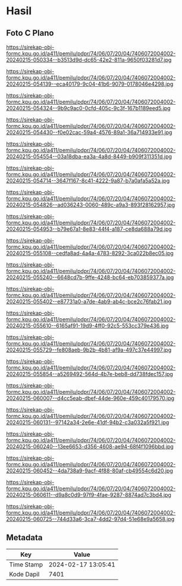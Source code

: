 # Hasil

## Foto C Plano

https://sirekap-obj-formc.kpu.go.id/a411/pemilu/pdpr/74/06/07/20/04/7406072004002-20240215-050334--b3513d9d-dc65-42e2-811a-9650f03281d7.jpg

https://sirekap-obj-formc.kpu.go.id/a411/pemilu/pdpr/74/06/07/20/04/7406072004002-20240215-054139--eca40179-9c04-41b6-9079-0178046e4298.jpg

https://sirekap-obj-formc.kpu.go.id/a411/pemilu/pdpr/74/06/07/20/04/7406072004002-20240215-054324--9b9c9ac0-0cfd-405c-9c3f-167b1189eed5.jpg

https://sirekap-obj-formc.kpu.go.id/a411/pemilu/pdpr/74/06/07/20/04/7406072004002-20240215-054430--f0e02cac-59a4-4576-89a1-36a714933e91.jpg

https://sirekap-obj-formc.kpu.go.id/a411/pemilu/pdpr/74/06/07/20/04/7406072004002-20240215-054554--03a18dba-ea3a-4a8d-8449-b909f311351d.jpg

https://sirekap-obj-formc.kpu.go.id/a411/pemilu/pdpr/74/06/07/20/04/7406072004002-20240215-054714--3647f167-8c41-4222-9a87-b7a0afa5a52a.jpg

https://sirekap-obj-formc.kpu.go.id/a411/pemilu/pdpr/74/06/07/20/04/7406072004002-20240215-054826--ad036243-0060-489c-a9a3-893f28162957.jpg

https://sirekap-obj-formc.kpu.go.id/a411/pemilu/pdpr/74/06/07/20/04/7406072004002-20240215-054953--b79e67a1-8e83-44f4-a187-ce8da688a79d.jpg

https://sirekap-obj-formc.kpu.go.id/a411/pemilu/pdpr/74/06/07/20/04/7406072004002-20240215-055108--cedfa8ad-4a4a-4783-8292-3ca022b8ec05.jpg

https://sirekap-obj-formc.kpu.go.id/a411/pemilu/pdpr/74/06/07/20/04/7406072004002-20240215-055240--6648cd7b-9ffe-4248-bc64-eb703859377a.jpg

https://sirekap-obj-formc.kpu.go.id/a411/pemilu/pdpr/74/06/07/20/04/7406072004002-20240215-055402--e87731a0-a7de-4ab9-ab4c-bce2c76fab21.jpg

https://sirekap-obj-formc.kpu.go.id/a411/pemilu/pdpr/74/06/07/20/04/7406072004002-20240215-055610--6165af91-19d9-4ff0-92c5-553cc379e436.jpg

https://sirekap-obj-formc.kpu.go.id/a411/pemilu/pdpr/74/06/07/20/04/7406072004002-20240215-055729--fe808aeb-9b2b-4b81-af9a-497c37e44997.jpg

https://sirekap-obj-formc.kpu.go.id/a411/pemilu/pdpr/74/06/07/20/04/7406072004002-20240215-055854--a5269492-564d-4b7e-beb8-dd738fdec157.jpg

https://sirekap-obj-formc.kpu.go.id/a411/pemilu/pdpr/74/06/07/20/04/7406072004002-20240215-060007--d4cc5eab-dbef-44de-960e-459c40179570.jpg

https://sirekap-obj-formc.kpu.go.id/a411/pemilu/pdpr/74/06/07/20/04/7406072004002-20240215-060131--97142a34-2e6e-41df-94b2-c3a032a5f921.jpg

https://sirekap-obj-formc.kpu.go.id/a411/pemilu/pdpr/74/06/07/20/04/7406072004002-20240215-060240--13ee6653-d356-4608-ae94-68f4f1096bbd.jpg

https://sirekap-obj-formc.kpu.go.id/a411/pemilu/pdpr/74/06/07/20/04/7406072004002-20240215-060452--4da738a9-9acf-4f88-80af-cb49554c6d20.jpg

https://sirekap-obj-formc.kpu.go.id/a411/pemilu/pdpr/74/06/07/20/04/7406072004002-20240215-060611--d9a8c0d9-97f9-4fae-9287-8874ad7c3bd4.jpg

https://sirekap-obj-formc.kpu.go.id/a411/pemilu/pdpr/74/06/07/20/04/7406072004002-20240215-060725--744d33a6-3ca7-4dd2-97d4-51e68e9a5658.jpg


## Metadata

| Key        | Value               |
| ---------- | ------------------- |
| Time Stamp | 2024-02-17 13:05:41 |
| Kode Dapil | 7401                |



